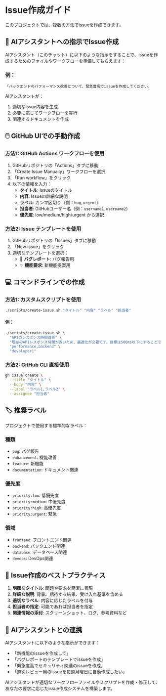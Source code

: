 # Issue作成ガイド

このプロジェクトでは、複数の方法でissueを作成できます。

## 🤖 AIアシスタントへの指示でIssue作成

AIアシスタント（このチャット）に以下のような指示をすることで、issueを作成するためのファイルやワークフローを準備してもらえます：

### 例：
```
「バックエンドのパフォーマンス改善について、緊急度高でissueを作成してください」
```

AIアシスタントが：
1. 適切なissue内容を生成
2. 必要に応じてワークフローを実行
3. 関連するドキュメントを作成

## 🖱️ GitHub UIでの手動作成

### 方法1: GitHub Actions ワークフローを使用
1. GitHubリポジトリの「Actions」タブに移動
2. 「Create Issue Manually」ワークフローを選択
3. 「Run workflow」をクリック
4. 以下の情報を入力：
   - **タイトル**: Issueのタイトル
   - **内容**: Issueの詳細な説明
   - **ラベル**: カンマ区切り（例：`bug,urgent`）
   - **担当者**: GitHubユーザー名（例：`username1,username2`）
   - **優先度**: low/medium/high/urgent から選択

### 方法2: Issue テンプレートを使用
1. GitHubリポジトリの「Issues」タブに移動
2. 「New issue」をクリック
3. 適切なテンプレートを選択：
   - 🐛 **バグレポート**: バグ報告用
   - ✨ **機能要求**: 新機能提案用

## 💻 コマンドラインでの作成

### 方法1: カスタムスクリプトを使用
```bash
./scripts/create-issue.sh "タイトル" "内容" "ラベル" "担当者"
```

#### 例：
```bash
./scripts/create-issue.sh \
  "APIのレスポンス時間改善" \
  "現在のAPIレスポンス時間が遅いため、最適化が必要です。目標は500ms以下にすることです。" \
  "performance,backend" \
  "developer1"
```

### 方法2: GitHub CLI 直接使用
```bash
gh issue create \
  --title "タイトル" \
  --body "内容" \
  --label "ラベル1,ラベル2" \
  --assignee "担当者"
```

## 🏷️ 推奨ラベル

プロジェクトで使用する標準的なラベル：

### 種類
- `bug`: バグ報告
- `enhancement`: 機能改善
- `feature`: 新機能
- `documentation`: ドキュメント関連

### 優先度
- `priority:low`: 低優先度
- `priority:medium`: 中優先度
- `priority:high`: 高優先度
- `priority:urgent`: 緊急

### 領域
- `frontend`: フロントエンド関連
- `backend`: バックエンド関連
- `database`: データベース関連
- `devops`: DevOps関連

## 🎯 Issue作成のベストプラクティス

1. **明確なタイトル**: 問題や要求を簡潔に表現
2. **詳細な説明**: 背景、期待する結果、受け入れ基準を含める
3. **適切なラベル**: 内容に応じたラベルを付与
4. **担当者の指定**: 可能であれば担当者を指定
5. **関連情報の添付**: スクリーンショット、ログ、参考資料など

## 🤝 AIアシスタントとの連携

AIアシスタントに以下のような指示ができます：

- 「新機能のissueを作成して」
- 「バグレポートのテンプレートでissueを作成」
- 「緊急度高でセキュリティ関連のissueを作成」
- 「週次レビュー用のissueを毎週月曜日に自動作成したい」

AIアシスタントが適切なワークフローファイルやスクリプトを作成・修正して、あなたの要求に応じたissue作成システムを構築します。 